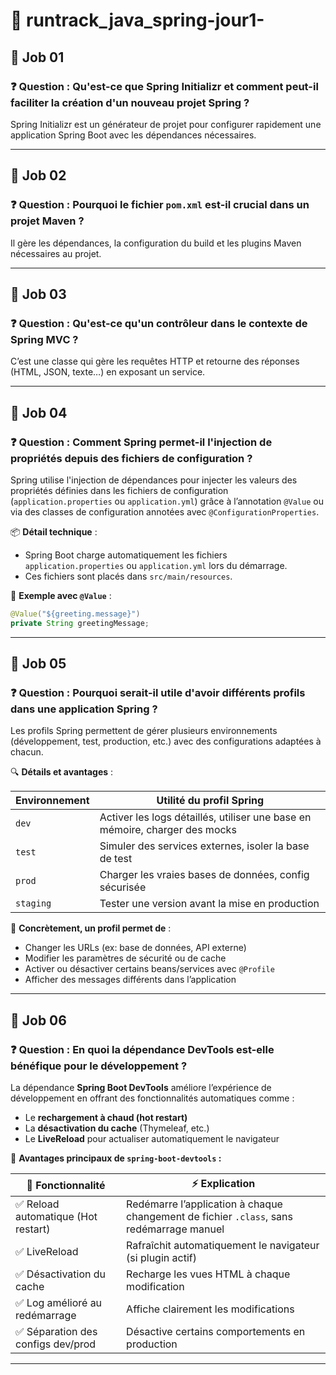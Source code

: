 ﻿# 🚀 runtrack_java_spring-jour1-
## 📅 Job 01

### ❓ Question : Qu'est-ce que Spring Initializr et comment peut-il faciliter la création d'un nouveau projet Spring ?

Spring Initializr est un générateur de projet pour configurer rapidement une application Spring Boot avec les dépendances nécessaires.

---

## 📅 Job 02

### ❓ Question : Pourquoi le fichier `pom.xml` est-il crucial dans un projet Maven ?

Il gère les dépendances, la configuration du build et les plugins Maven nécessaires au projet.

---

## 📅 Job 03

### ❓ Question : Qu'est-ce qu'un contrôleur dans le contexte de Spring MVC ?

C’est une classe qui gère les requêtes HTTP et retourne des réponses (HTML, JSON, texte…) en exposant un service.

---

## 📅 Job 04

### ❓ Question : Comment Spring permet-il l'injection de propriétés depuis des fichiers de configuration ?

Spring utilise l'injection de dépendances pour injecter les valeurs des propriétés définies dans les fichiers de configuration (`application.properties` ou `application.yml`) grâce à l’annotation `@Value` ou via des classes de configuration annotées avec `@ConfigurationProperties`.

📦 **Détail technique** :
- Spring Boot charge automatiquement les fichiers `application.properties` ou `application.yml` lors du démarrage.
- Ces fichiers sont placés dans `src/main/resources`.

🔧 **Exemple avec `@Value`** :
```java
@Value("${greeting.message}")
private String greetingMessage;
```
---
## 📅 Job 05

### ❓ Question : Pourquoi serait-il utile d'avoir différents profils dans une application Spring ?

Les profils Spring permettent de gérer plusieurs environnements (développement, test, production, etc.) avec des configurations adaptées à chacun.

🔍 **Détails et avantages** :

| Environnement | Utilité du profil Spring |
|---------------|---------------------------|
| `dev`         | Activer les logs détaillés, utiliser une base en mémoire, charger des mocks |
| `test`        | Simuler des services externes, isoler la base de test |
| `prod`        | Charger les vraies bases de données, config sécurisée |
| `staging`     | Tester une version avant la mise en production |

📅 **Concrètement, un profil permet de** :
- Changer les URLs (ex: base de données, API externe)
- Modifier les paramètres de sécurité ou de cache
- Activer ou désactiver certains beans/services avec `@Profile`
- Afficher des messages différents dans l’application

---

## 📅 Job 06

### ❓ Question : En quoi la dépendance DevTools est-elle bénéfique pour le développement ?

La dépendance **Spring Boot DevTools** améliore l’expérience de développement en offrant des fonctionnalités automatiques comme :
- Le **rechargement à chaud (hot restart)**
- La **désactivation du cache** (Thymeleaf, etc.)
- Le **LiveReload** pour actualiser automatiquement le navigateur

🚀 **Avantages principaux de `spring-boot-devtools` :**

| 🔧 Fonctionnalité                     | ⚡ Explication |
|--------------------------------------|----------------|
| ✅ Reload automatique (Hot restart)  | Redémarre l’application à chaque changement de fichier `.class`, sans redémarrage manuel |
| ✅ LiveReload                        | Rafraîchit automatiquement le navigateur (si plugin actif) |
| ✅ Désactivation du cache            | Recharge les vues HTML à chaque modification |
| ✅ Log amélioré au redémarrage       | Affiche clairement les modifications |
| ✅ Séparation des configs dev/prod   | Désactive certains comportements en production |

---
